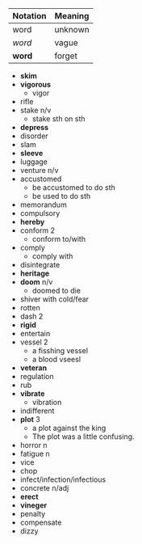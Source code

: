 | Notation | Meaning |
| -------- | ------- |
| word     | unknown |
| _word_   | vague   |
| **word** | forget  |

- **skim**
- **vigorous**
  - vigor
- rifle
- stake n/v
  - stake sth on sth
- **depress**
- disorder
- slam
- **sleeve**
- luggage
- venture n/v
- accustomed
  - be accustomed to do sth
  - be used to do sth
- memorandum
- compulsory
- **hereby**
- conform 2
  - conform to/with
- comply
  - comply with
- disintegrate
- **heritage**
- **doom** n/v
  - doomed to die
- shiver with cold/fear
- rotten
- dash 2
- **rigid**
- entertain
- vessel 2
  - a fisshing vessel
  - a blood vseesl
- **veteran**
- regulation
- rub
- **vibrate**
  - vibration
- indifferent
- **plot** 3
  - a plot against the king
  - The plot was a little confusing.
- horror n
- fatigue n
- vice
- chop
- infect/infection/infectious
- concrete n/adj
- **erect**
- **vineger**
- penalty
- compensate
- dizzy

